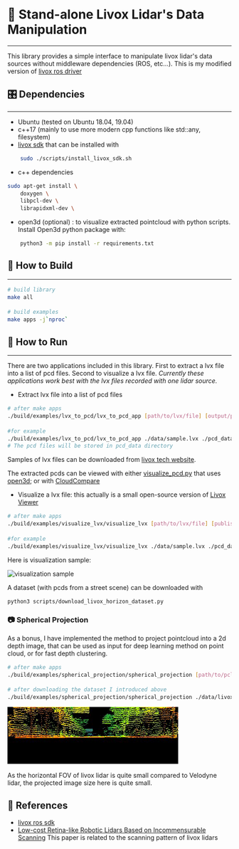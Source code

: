 # 📝 Stand-alone Livox Lidar's Data Manipulation #
***

This library provides a simple interface to manipulate livox lidar's data sources without middleware dependencies (ROS, etc...). This is my modified version of [livox ros driver](https://github.com/Livox-SDK/livox_ros_driver)

## 🎛  Dependencies ##
***

- Ubuntu (tested on Ubuntu 18.04, 19.04)
- c++17 (mainly to use more modern cpp functions like std::any, filesystem)
- [livox sdk](https://github.com/Livox-SDK/Livox-SDK) that can be installed with
```bash
    sudo ./scripts/install_livox_sdk.sh
```

- c++ dependencies
```bash
sudo apt-get install \
    doxygen \
    libpcl-dev \
    librapidxml-dev \
```

- open3d (optional) : to visualize extracted pointcloud with python scripts. Install Open3d python package with:
```bash
    python3 -m pip install -r requirements.txt
```

## 🔨 How to Build ##
***

```bash
# build library
make all

# build examples
make apps -j`nproc`
```

## :running: How to Run ##
***

There are two applications included in this library. First to extract a lvx file into a list of pcd files. Second to visualize a lvx file.
*Currently these applications work best with the lvx files recorded with one lidar source.*

- Extract lvx file into a list of pcd files
```bash
# after make apps
./build/examples/lvx_to_pcd/lvx_to_pcd_app [path/to/lvx/file] [output/path/to/store/pcd/files] [publish/frequency/Hz]

#for example
./build/examples/lvx_to_pcd/lvx_to_pcd_app ./data/sample.lvx ./pcd_data 10.0
# The pcd files will be stored in pcd_data directory
```

Samples of lvx files can be downloaded from [livox tech website](https://www.livoxtech.com/downloads).

The extracted pcds can be viewed with either [visualize_pcd.py](./scripts/visualize_pcd.py) that uses [open3d](http://www.open3d.org/); or with [CloudCompare](https://github.com/CloudCompare/CloudCompare)

- Visualize a lvx file: this actually is a small open-source version of [Livox Viewer](https://www.livoxtech.com/downloads)

```bash
# after make apps
./build/examples/visualize_lvx/visualize_lvx [path/to/lvx/file] [publish/frequency/Hz]

#for example
./build/examples/visualize_lvx/visualize_lvx ./data/sample.lvx ./pcd_data 10.0
```

Here is visualization sample:

![visualization sample](./docs/visualization_sample.gif)

A dataset (with pcds from a street scene) can be downloaded with
```bash
python3 scripts/download_livox_horizon_dataset.py
```

### :camera: Spherical Projection ###
As a bonus, I have implemented the method to project pointcloud into a 2d depth image, that can be used as input for deep learning method on point cloud, or for fast depth clustering.

```bash
# after make apps
./build/examples/spherical_projection/spherical_projection [path/to/pcl/file/list] [path/to/pcd/data]

# after downloading the dataset I introduced above
./build/examples/spherical_projection/spherical_projection ./data/livox_horizon_data/pcd_files.txt ./data/livox_horizon_data/pcds

```

![spherical_projection](./docs/spherical_projection.gif)

As the horizontal FOV of livox lidar is quite small compared to Velodyne lidar, the projected image size here is quite small.

## :gem: References ##
- [livox ros sdk](https://github.com/Livox-SDK/livox_ros_driver)
- [Low-cost Retina-like Robotic Lidars Based on Incommensurable Scanning](https://arxiv.org/pdf/2006.11034.pdf)
This paper is related to the scanning pattern of livox lidars
